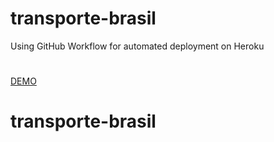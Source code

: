 # transporte-brasil
Using GitHub Workflow for automated deployment on Heroku
#
<a href="https://transporte-brasil.herokuapp.com/" target="_blank">DEMO</a>
# transporte-brasil
